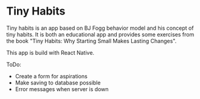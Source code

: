 # Tiny Habits

Tiny habits is an app based on BJ Fogg behavior model and his concept of tiny habits. It is both an educational app and provides some exercises from the book "Tiny Habits: Why Starting Small Makes Lasting Changes".

This app is build with React Native.

ToDo:

- Create a form for aspirations
- Make saving to database possible
- Error messages when server is down
